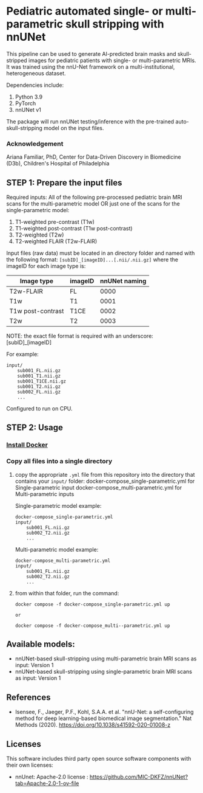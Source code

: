 # Pediatric automated single- or multi-parametric skull stripping with nnUNet

This pipeline can be used to generate AI-predicted brain masks and skull-stripped images for pediatric patients with single- or multi-parametric MRIs. It was trained using the nnU-Net framework on a multi-institutional, heterogeneous dataset.

Dependencies include:
1. Python 3.9
2. PyTorch
3. nnUNet v1

The package will run nnUNet testing/inference with the pre-trained auto-skull-stripping model on the input files.

### Acknowledgement 
Ariana Familiar, PhD, Center for Data-Driven Discovery in Biomedicine (D3b), Children's Hospital of Philadelphia

## STEP 1: Prepare the input files

Required inputs:
All of the following pre-processed pediatric brain MRI scans for the multi-parametric model OR just one of the scans for the single-parametric model: 
1. T1-weighted pre-contrast (T1w)
2. T1-weighted post-contrast (T1w post-contrast)
3. T2-weighted (T2w)
4. T2-weighted FLAIR (T2w-FLAIR)

Input files (raw data) must be located in an directory folder and named with the following format: `[subID]_[imageID]...[.nii/.nii.gz]` where the imageID for each image type is:

| Image type      | imageID | nnUNet naming |
| ----------- | ----------- | ----------- |
| T2w-FLAIR      | FL       | 0000        |
| T1w   | T1        | 0001        |
| T1w post-contrast   | T1CE        | 0002        |
| T2w   | T2        | 0003        |


NOTE: the exact file format is required with an underscore: [subID]_[imageID]

For example:
```
input/
    sub001_FL.nii.gz
    sub001_T1.nii.gz
    sub001_T1CE.nii.gz
    sub001_T2.nii.gz
    sub002_FL.nii.gz
    ...
```

Configured to run on CPU.

## STEP 2: Usage

### [Install Docker](https://docs.docker.com/engine/install/)
### Copy all files into a single directory

1. copy the appropriate `.yml` file from this repository into the directory that contains your `input/` folder:
   docker-compose_single-parametric.yml for Single-parametric input
   docker-compose_multi-parametric.yml for Multi-parametric inputs

    Single-parametric model example: 
    ```
    docker-compose_single-parametric.yml
    input/
        sub001_FL.nii.gz
        sub002_T2.nii.gz
        ...
    ```

    Multi-parametric model example: 
    ```
    docker-compose_multi-parametric.yml
    input/
        sub001_FL.nii.gz
        sub002_T2.nii.gz
        ...
    ```
    
3. from within that folder, run the command:
    ```
    docker compose -f docker-compose_single-parametric.yml up

    or

    docker compose -f docker-compose_multi--parametric.yml up
    ```

## Available models:

- nnUNet-based skull-stripping using multi-parametric brain MRI scans as input: Version 1
- nnUNet-based skull-stripping using single-parametric brain MRI scans as input: Version 1

## References

- Isensee, F., Jaeger, P.F., Kohl, S.A.A. et al. "nnU-Net: a self-configuring method for deep learning-based biomedical image segmentation." Nat Methods (2020). https://doi.org/10.1038/s41592-020-01008-z


## Licenses

This software includes third party open source software components with their own licenses: 

- nnUnet: Apache-2.0 license : https://github.com/MIC-DKFZ/nnUNet?tab=Apache-2.0-1-ov-file
